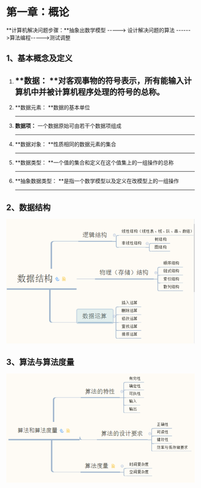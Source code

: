 # 第一章：概论

**计算机解决问题步骤：**抽象出数学模型 -----&gt; 设计解决问题的算法 ------&gt;算法编程-----&gt;测试调整

## 1、基本概念及定义

1. **数据： **对客观事物的符号表示，所有能输入计算机中并被计算机程序处理的符号的总称。
   ---
2. **数据元素： **数据的基本单位

   --- 
3. **数据项：** 一个数据原始可由若干个数据项组成

   ---

4. **数据对象： **性质相同的数据元素的集合

   ---

5. **数据类型： **一个值的集合和定义在这个值集上的一组操作的总称

   ---

6. **抽象数据类型： **是指一个数学模型以及定义在改模型上的一组操作

   ---

## 2、数据结构

![](/Image/计算机基础/数据结构与算法/数据结构定义区分图.png)

## 3、算法与算法度量

![](/Image/计算机基础/数据结构与算法/算法定义与度量.png)

